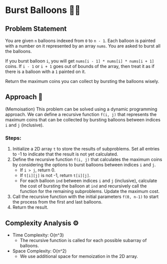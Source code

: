 # Burst Balloons 🎈💥

## Problem Statement

You are given `n` balloons indexed from `0` to `n - 1`. Each balloon is painted with a number on it represented by an array `nums`. You are asked to burst all the balloons.

If you burst balloon `i`, you will get `nums[i - 1] * nums[i] * nums[i + 1]` coins. If `i - 1` or `i + 1` goes out of bounds of the array, then treat it as if there is a balloon with a `1` painted on it.

Return the maximum coins you can collect by bursting the balloons wisely.

## Approach 🎈

(Memoisation)
This problem can be solved using a dynamic programming approach. We can define a recursive function `f(i, j)` that represents the maximum coins that can be collected by bursting balloons between indices `i` and `j` (inclusive).

### Steps:
1. Initialize a 2D array `t` to store the results of subproblems. Set all entries to -1 to indicate that the result is not yet calculated.
2. Define the recursive function `f(i, j)` that calculates the maximum coins by considering the options to burst balloons between indices `i` and `j`.
   - If `i > j`, return 0.
   - If `t[i][j]` is not -1, return `t[i][j]`.
   - For each balloon `ind` between indices `i` and `j` (inclusive), calculate the cost of bursting the balloon at `ind` and recursively call the function for the remaining subproblems. Update the maximum cost.
3. Call the recursive function with the initial parameters `f(0, n-1)` to start the process from the first and last balloons.
4. Return the result.

## Complexity Analysis ⚙️

- Time Complexity: O(n^3)
  - The recursive function is called for each possible subarray of balloons.
- Space Complexity: O(n^2)
  - We use additional space for memoization in the 2D array.

